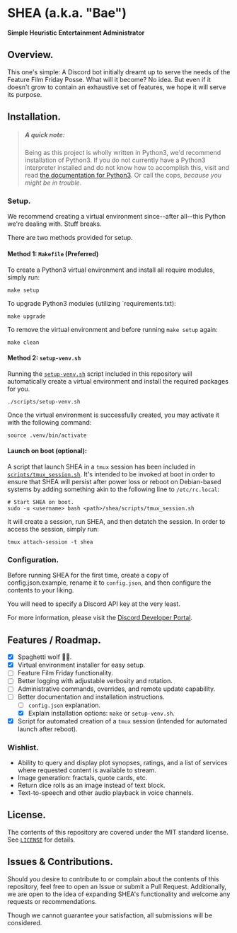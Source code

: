 # SHEA (a.k.a. "Bae")

**Simple Heuristic Entertainment Administrator**

## Overview.

This one's simple: A Discord bot initially dreamt up to serve the needs of the Feature Film Friday Posse. What will it become? No idea. But even if it doesn't grow to contain an exhaustive set of features, we hope it will serve its purpose.

## Installation.

> ##### A quick note:
> Being as this project is wholly written in Python3, we'd recommend installation of Python3. If you do not currently have a Python3 interpreter installed and do not know how to accomplish this, visit and read [the documentation for Python3](https://wiki.python.org/moin/BeginnersGuide). Or call the cops, *because you might be in trouble*.

### Setup.

We recommend creating a virtual environment since--after all--this Python we're dealing with. Stuff breaks.

There are two methods provided for setup.

#### Method 1: `Makefile` (Preferred)

To create a Python3 virtual environment and install all require modules, simply run:

```
make setup
```

To upgrade Python3 modules (utilizing `requirements.txt):

```
make upgrade
```

To remove the virtual environment and before running `make setup` again:

```
make clean
```

#### Method 2: `setup-venv.sh`

Running the [`setup-venv.sh`](scripts/setup-venv.sh) script included in this repository will automatically create a virtual environment and install the required packages for you.

```
./scripts/setup-venv.sh
```

Once the virtual environment is successfully created, you may activate it with the following command: 

`source .venv/bin/activate`

#### Launch on boot (optional):

A script that launch SHEA in a `tmux` session has been included in [`scripts/tmux_session.sh`](scripts/tmux_session.sh). It's intended to be invoked at boot in order to ensure that SHEA will persist after power loss or reboot on Debian-based systems by adding something akin to the following line to `/etc/rc.local`:

```
# Start SHEA on boot.
sudo -u <username> bash <path>/shea/scripts/tmux_session.sh
```

It will create a session, run SHEA, and then detatch the session. In order to access the session, simply run:

```
tmux attach-session -t shea
```

### Configuration.

Before running SHEA for the first time, create a copy of config.json.example, rename it to `config.json`, and then configure the contents to your liking.

You will need to specify a Discord API key at the very least. 

For more information, please visit the [Discord Developer Portal](https://discord.com/developers/docs/intro).

## Features / Roadmap.

- [X] Spaghetti wolf :spaghetti::wolf:.
- [X] Virtual environment installer for easy setup. 
- [ ] Feature Film Friday functionality.
- [ ] Better logging with adjustable verbosity and rotation.
- [ ] Administrative commands, overrides, and remote update capability.
- [ ] Better documentation and installation instructions.
  - [ ] `config.json` explanation.
  - [X] Explain installation options: `make` or `setup-venv.sh`.
- [x] Script for automated creation of a `tmux` session (intended for automated launch after reboot).

### Wishlist.

- Ability to query and display plot synopses, ratings, and a list of services where requested content is available to stream.
- Image generation: fractals, quote cards, etc.
- Return dice rolls as an image instead of text block.
- Text-to-speech and other audio playback in voice channels.

## License.

The contents of this repository are covered under the MIT standard license. See [`LICENSE`](LICENSE) for details.

## Issues & Contributions.

Should you desire to contribute to or complain about the contents of this repository, feel free to open an Issue or submit a Pull Request. Additionally, we are open to the idea of expanding SHEA's functionality and welcome any requests or recommendations.

Though we cannot guarantee your satisfaction, all submissions will be considered.
